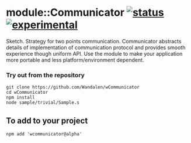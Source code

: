 
# module::Communicator [![status](https://github.com/Wandalen/wCommunicator/workflows/publish/badge.svg)](https://github.com/Wandalen/wCommunicator/actions?query=workflow%3Apublish) [![experimental](https://img.shields.io/badge/stability-experimental-orange.svg)](https://github.com/emersion/stability-badges#experimental)

Sketch. Strategy for two points communication. Communicator abstracts details of implementation of communication protocol and provides smooth experience though uniform API. Use the module to make your application more portable and less platform/environment dependent.

### Try out from the repository
```
git clone https://github.com/Wandalen/wCommunicator
cd wCommunicator
npm install
node sample/trivial/Sample.s
```

## To add to your project
```
npm add 'wcommunicator@alpha'
```



























































